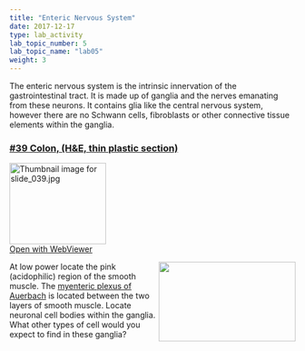 ```yaml
---
title: "Enteric Nervous System"
date: 2017-12-17
type: lab_activity
lab_topic_number: 5
lab_topic_name: "lab05"
weight: 3
---
```

<div class="entrybody">
						<p>The enteric nervous system is the intrinsic innervation of the gastrointestinal tract.  It is made up of ganglia and the nerves emanating from these neurons.  It contains glia like the central nervous system, however there are no Schwann cells, fibroblasts or other connective tissue elements within the ganglia.</p>

<h3><u>#39 Colon, (H&amp;E, thin plastic section)</u></h3>

<div class="thumbnail"> <a href="http://virtualslides.cumc.columbia.edu/39.svs/view.apml?" target="_blank"><img alt="Thumbnail image for slide_039.jpg" src="/assets/images/slide_039-thumb-170x143-1479.jpg" width="170" height="143" class="mt-image-left"></a><br><a href="http://virtualslides.cumc.columbia.edu/39.svs/view.apml?" target="_blank">Open with WebViewer</a></div>

<p><img src="/assets/images/39%20colon%20%282%29.jpg" style="width:241px; height:140px; float:right;">At low power locate the pink (acidophilic) region of the smooth muscle.  The <u>myenteric plexus of Auerbach</u> is located between the two layers of smooth muscle.  Locate neuronal cell bodies within the ganglia.  What other types of cell would you expect to find in these ganglia?</p>
						
						
</div>
